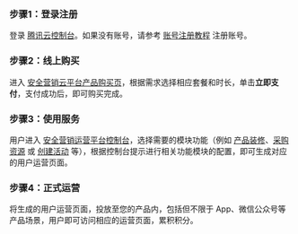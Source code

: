 ### 步骤1：登录注册
登录 [腾讯云控制台](https://console.cloud.tencent.com/)。如果没有账号，请参考 [账号注册教程](https://cloud.tencent.com/document/product/378/17985) 注册账号。 
### 步骤2：线上购买
进入 [安全营销云平台产品购买页](https://buy.cloud.tencent.com/smop)，根据需求选择相应套餐和时长，单击**立即支付**，支付成功后，即可购买完成。
### 步骤3：使用服务
用户进入 [安全营销运营平台控制台](https://console.cloud.tencent.com/smop)，选择需要的模块功能（例如 [产品装修](https://console.cloud.tencent.com/smop/mall/mall_front_page)、[采购资源](https://console.cloud.tencent.com/smop/purchase/stockMall) 或 [创建活动](https://console.cloud.tencent.com/smop/mall/act_create_index) 等），根据控制台提示进行相关功能模块的配置，即可生成对应的用户运营页面。
### 步骤4：正式运营
将生成的用户运营页面，投放至您的产品内，包括但不限于 App、微信公众号等产品场景，用户即可访问相应的运营页面，累积积分。

